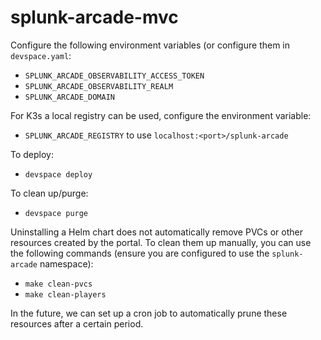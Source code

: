 splunk-arcade-mvc
=================

Configure the following environment variables (or configure them in `devspace.yaml`:

- `SPLUNK_ARCADE_OBSERVABILITY_ACCESS_TOKEN`
- `SPLUNK_ARCADE_OBSERVABILITY_REALM`
- `SPLUNK_ARCADE_DOMAIN`

For K3s a local registry can be used, configure the environment variable:

-  `SPLUNK_ARCADE_REGISTRY` to use `localhost:<port>/splunk-arcade`
  
To deploy:

- `devspace deploy`

To clean up/purge:

- `devspace purge`


Uninstalling a Helm chart does not automatically remove PVCs or other resources created by the portal. To clean them up manually, you can use the following commands (ensure you are configured to use the `splunk-arcade` namespace):

- `make clean-pvcs`
- `make clean-players`

In the future, we can set up a cron job to automatically prune these resources after a certain period.
